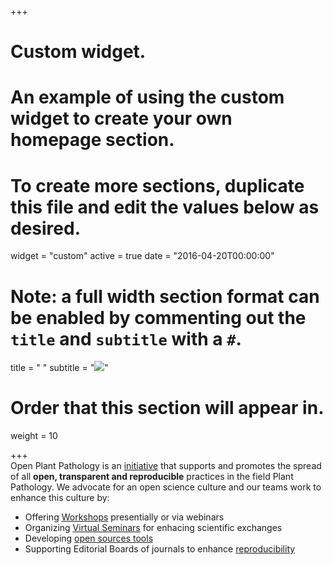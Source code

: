 +++
# Custom widget.
# An example of using the custom widget to create your own homepage section.
# To create more sections, duplicate this file and edit the values below as desired.
widget = "custom"
active = true
date = "2016-04-20T00:00:00"
# Note: a full width section format can be enabled by commenting out the `title` and `subtitle` with a `#`.
title = " "
subtitle = "<img src = '/img/headers/opp-tools.png'>"

# Order that this section will appear in.
weight = 10

+++
<br>
Open Plant Pathology is an <a href="pages/mission">initiative</a> that supports and promotes the spread of all <strong>open, transparent and reproducible</strong> practices in the field Plant Pathology. We advocate for an open science culture and our teams work to enhance this culture by:

- Offering [Workshops](/talk) presentially or via webinars
- Organizing [Virtual Seminars](/publication) for enhacing scientific exchanges
- Developing [open sources tools](https://github.com/openplantpathology/) 
- Supporting Editorial Boards of journals to enhance [reproducibility](http://sbfitopatologia.org.br/tpp/post/reproducibility-editor/) 

